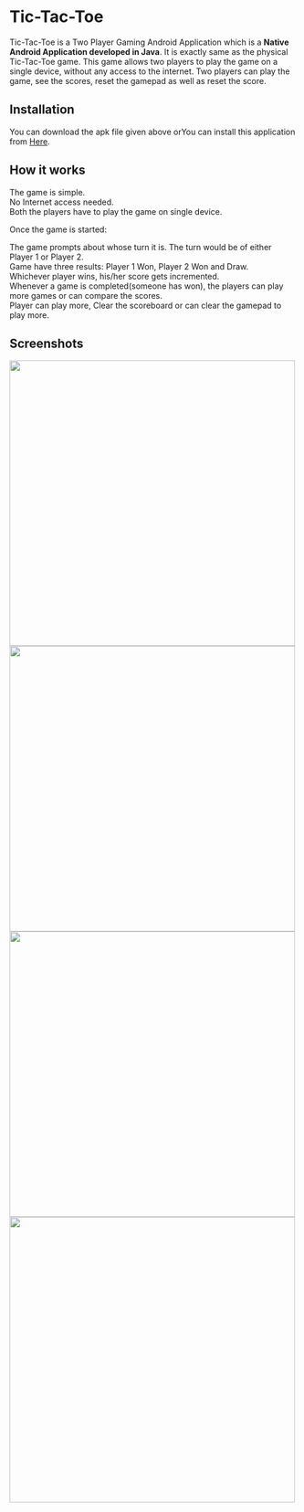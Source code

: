 # Tic-Tac-Toe

Tic-Tac-Toe is a Two Player Gaming Android Application which is a **Native Android Application developed in Java**. It is exactly same as the physical Tic-Tac-Toe game.
This game allows two players to play the game on a single device, without any access to the internet. Two players can play the game, see the scores, reset the gamepad as well as reset the score.

## Installation

You can download the apk file given above orYou can install this application from [Here](https://1drv.ms/u/s!AosmDyq537C4g1WuQirb-tHPHTf6?e=mo87GS).



## How it works

The game is simple.  
No Internet access needed.  
Both the players have to play the game on single device.

Once the game is started:

The game prompts about whose turn it is. The turn would be of either Player 1 or Player 2.  
Game have three results: Player 1 Won, Player 2 Won and Draw.  
Whichever player wins, his/her score gets incremented.  
Whenever a game is completed(someone has won), the players can play more games or can compare the scores.  
Player can play more, Clear the scoreboard or can clear the gamepad to play more.


## Screenshots
<img src="https://user-images.githubusercontent.com/59947799/163844827-c7ff7ded-aa37-4f77-8470-85fd85d22d29.jpg" height="500">
<img src="https://user-images.githubusercontent.com/59947799/163851198-36022702-a8f0-4bb3-9454-e41b54a27ca4.jpg" height="500">
<img src="https://user-images.githubusercontent.com/59947799/163851252-5e74ef05-df14-4697-8c59-97716573039f.jpg" height="500">
<img src="https://user-images.githubusercontent.com/59947799/163851328-1d7a4c35-97c4-4499-be20-f049225417f2.jpg" height="500">




